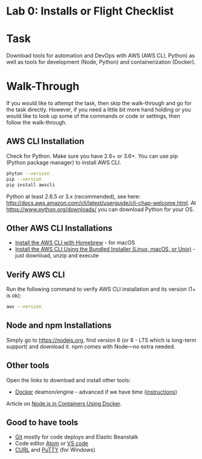 # Lab 0: Installs or Flight Checklist

# Task

Download tools for automation and DevOps with AWS (AWS CLI, Python) as well as tools for development (Node, Python) and containerization (Docker).

# Walk-Through

If you would like to attempt the task, then skip the walk-through and go for the task directly. However, if you need a little bit more hand holding or you would like to look up some of the commands or code or settings, then follow the walk-through.

## AWS CLI Installation

Check for Python. Make sure you have 2.6+ or 3.6+. You can use pip (Python package manager) to install AWS CLI.

```bash
phyton --version
pip --version
pip install awscli
```

Python at least 2.6.5 or 3.x (recommended), see here: <http://docs.aws.amazon.com/cli/latest/userguide/cli-chap-welcome.html>. At <https://www.python.org/downloads/> you can download Python for your OS.


## Other AWS CLI Installations

* [Install the AWS CLI with Homebrew](http://docs.aws.amazon.com/cli/latest/userguide/cli-install-macos.html#awscli-install-osx-homebrew) - for macOS
* [Install the AWS CLI Using the Bundled Installer (Linux, macOS, or Unix)](http://docs.aws.amazon.com/cli/latest/userguide/awscli-install-bundle.html) - just download, unzip and execute

## Verify AWS CLI

Run the following command to verify AWS CLI installation and its version (1+ is ok):

```bash
aws --version
```

## Node and npm Installations

Simply go to <https://nodejs.org>, find version 6 (or 8 - LTS which is long-term support) and download it. npm comes with Node—no extra needed.

## Other tools

Open the links to download and install other tools:

* [Docker](https://www.docker.com) deamon/engine - advanced if we have time ([instructions](https://docs.docker.com/engine/installation))

Article on [Node.js in Containers Using Docker](https://webapplog.com/node-docker).

## Good to have tools

* [Git](https://git-scm.com) mostly for code deploys and Elastic Beanstalk
* Code editor [Atom](https://atom.io) or [VS code](https://code.visualstudio.com)
* [CURL](https://curl.haxx.se/download.html) and [PuTTY](http://www.putty.org) (for Windows)
